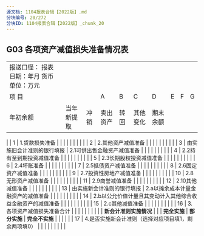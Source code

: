 ```yaml
---
源文档: 1104报表合辑【2022版】.md
分块编号: 20/272
分块ID: 1104报表合辑【2022版】_chunk_20
---
```


## G03 各项资产减值损失准备情况表

|  |  |  |  |  |  |  |  |  |  |
| --- | --- | --- | --- | --- | --- | --- | --- | --- | --- |
| 报送口径： 报表日期：年月 货币单位：万元 | | | | | | | | | |
| 项 目 | | | A | B | C | D | E | F | G |
| 年初余额 | 当年新提取 | 冲销 | 卖出资产 | 转回 | 其他变化 | 期末余额 |
|
| 1 | 1.贷款损失准备 | |  |  |  |  |  |  |  |
| 2 | 2.其他资产减值准备 | |  |  |  |  |  |  |  |
| 3 | 由实施旧会计准则的银行填报 | 2.1可供出售金融资产减值准备 |  |  |  |  |  |  |  | |
| 4 | 2.2持有至到期投资减值准备 |  |  |  |  |  |  |  | |
| 5 | 2.3长期股权投资减值准备 |  |  |  |  |  |  |  | |
| 6 | 2.4坏账准备 |  |  |  |  |  |  |  | |
| 7 | 2.5抵债资产减值准备 |  |  |  |  |  |  |  | |
| 8 | 2.6固定资产减值准备 |  |  |  |  |  |  |  | |
| 9 | 2.7投资性房地产减值准备 |  |  |  |  |  |  |  | |
| 10 | 2.8无形资产减值准备 |  |  |  |  |  |  |  | |
| 11 | 2.9商誉减值准备 |  |  |  |  |  |  |  | |
| 12 | 2.10其他减值准备 |  |  |  |  |  |  |  | |
| 13 | 由实施新会计准则的银行填报 | 2.a以摊余成本计量金融资产的减值准备 |  |  |  |  |  |  |  | |
| 14 | 2.b以公允价值计量且其变动计入其他综合收益金融资产的减值准备 |  |  |  |  |  |  |  | |
| 15 | 2.c其他减值准备 |  |  |  |  |  |  |  | |
| 16 | 3.各项资产减值损失准备合计 | |  |  |  |  |  |  |  |
| **新会计准则实施情况** | | | **完全实施** | **部分实施** | **完全不实施** |  |  |  |  |
| 17 | 4.是否实施新会计准则（选择对应项目填1，剩余两项填0） | |  |  |  |  |  |  |  |

